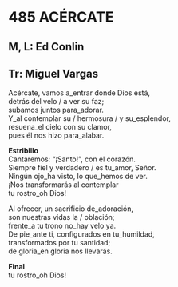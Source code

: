 # 485 ACÉRCATE

## M, L: Ed Conlin
## Tr: Miguel Vargas

Acércate, vamos a_entrar donde Dios está,  
detrás del velo / a ver su faz;  
subamos juntos para_adorar.  
Y_al contemplar su / hermosura / y su_esplendor,  
resuena_el cielo con su clamor,  
pues él nos hizo para_alabar.  

**Estribillo**  
Cantaremos: “¡Santo!”, con el corazón.  
Siempre fiel y verdadero / es tu_amor, Señor.  
Ningún ojo_ha visto, lo que_hemos de ver.  
¡Nos transformarás al contemplar  
tu rostro_oh Dios!  

Al ofrecer, un sacrificio de_adoración,  
son nuestras vidas la / oblación;  
frente_a tu trono no_hay velo ya.  
De pie_ante ti, configurados en tu_humildad,  
transformados por tu santidad;  
de gloria_en gloria nos llevarás.  

**Final**  
tu rostro_oh Dios!  

